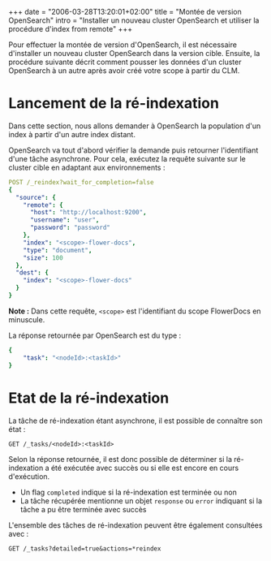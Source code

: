 +++
date = "2006-03-28T13:20:01+02:00"
title = "Montée de version OpenSearch"
intro = "Installer un nouveau cluster OpenSearch et utiliser la procédure d'index from remote"
+++

Pour effectuer la montée de version d'OpenSearch, il est nécessaire d'installer un nouveau cluster OpenSearch dans la version cible. 
Ensuite, la procédure suivante décrit comment pousser les données d'un cluster OpenSearch à un autre après avoir créé votre scope à partir du CLM.


# Lancement de la ré-indexation 

Dans cette section, nous allons demander à OpenSearch la population d'un index à partir d'un autre index distant. 

OpenSearch va tout d'abord vérifier la demande puis retourner l'identifiant d'une tâche asynchrone.
Pour cela, exécutez la requête suivante sur le cluster cible en adaptant aux environnements : 
	

```yaml
POST /_reindex?wait_for_completion=false
{
  "source": {
    "remote": {
      "host": "http://localhost:9200",
      "username": "user",
      "password": "password"
    },
    "index": "<scope>-flower-docs",
    "type": "document",
    "size": 100
  },
  "dest": {
    "index": "<scope>-flower-docs"
  }
}
```

__Note :__ Dans cette requête, ``<scope>`` est l'identifiant du scope FlowerDocs en minuscule.


La réponse retournée par OpenSearch est du type : 

```yaml
{
    "task": "<nodeId>:<taskId>"
} 
```

# Etat de la ré-indexation 

La tâche de ré-indexation étant asynchrone, il est possible de connaître son état : 

```properties
GET /_tasks/<nodeId>:<taskId>
```

Selon la réponse retournée, il est donc possible de déterminer si la ré-indexation a été exécutée avec succès ou si elle est encore en cours d'exécution.

* Un flag ``completed`` indique si la ré-indexation est terminée ou non 
* La tâche récupérée mentionne un objet ``response`` ou ``error`` indiquant si la tâche a pu être terminée avec succès  


L'ensemble des tâches de ré-indexation peuvent être également consultées avec : 

```properties
GET /_tasks?detailed=true&actions=*reindex
```